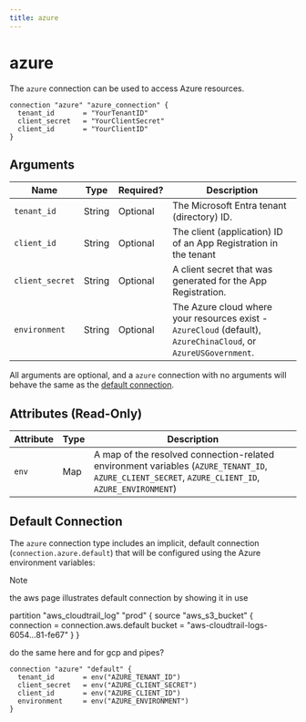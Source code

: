 ```yaml
---
title: azure
---
```


# azure

The `azure` connection can be used to access Azure resources.

```hcl
connection "azure" "azure_connection" {
  tenant_id       = "YourTenantID"
  client_secret   = "YourClientSecret"
  client_id       = "YourClientID"
}
```

## Arguments

| Name            | Type   | Required? | Description                                                                                                     |
| --------------- | ------ | --------- | --------------------------------------------------------------------------------------------------------------- |
| `tenant_id`     | String | Optional  | The Microsoft Entra tenant (directory) ID.                                                                      |
| `client_id`     | String | Optional  | The client (application) ID of an App Registration in the tenant                                                |
| `client_secret` | String | Optional  | A client secret that was generated for the App Registration.                                                    |
| `environment`   | String | Optional  | The Azure cloud where your resources exist - `AzureCloud` (default), `AzureChinaCloud`, or `AzureUSGovernment`. |

All arguments are optional, and a `azure` connection with no arguments will behave the same as the [default connection](#default-connection).

## Attributes (Read-Only)

| Attribute | Type | Description                                                                                                                                       |
| --------- | ---- | ------------------------------------------------------------------------------------------------------------------------------------------------- |
| `env`     | Map  | A map of the resolved connection-related environment variables (`AZURE_TENANT_ID`, `AZURE_CLIENT_SECRET`, `AZURE_CLIENT_ID`, `AZURE_ENVIRONMENT`) |

## Default Connection

The `azure` connection type includes an implicit, default connection (`connection.azure.default`) that will be configured using the Azure environment variables:


>[!NOTE]
> the aws page illustrates default connection by showing it in use
>
> partition "aws_cloudtrail_log" "prod" {
>  source "aws_s3_bucket" {
>   connection = connection.aws.default
>    bucket     = "aws-cloudtrail-logs-6054...81-fe67"
>  }
> }
>
> do the same here and for gcp and pipes?


```hcl
connection "azure" "default" {
  tenant_id       = env("AZURE_TENANT_ID")
  client_secret   = env("AZURE_CLIENT_SECRET")
  client_id       = env("AZURE_CLIENT_ID")
  environment     = env("AZURE_ENVIRONMENT")
}
```
